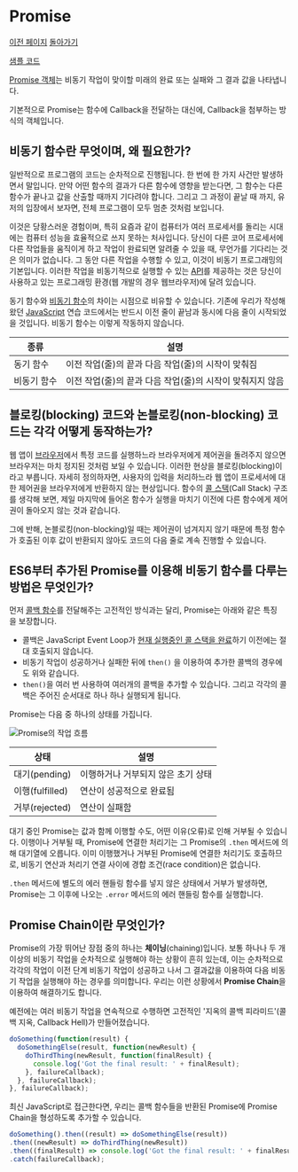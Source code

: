 # Promise

[이전 페이지](/../javascript/docs/0730.html) [돌아가기](/../javascript/)

[샘플 코드](/../javascript/0731/)

[Promise 객체](/javascript/docs/glossary.html#promise)는 비동기 작업이 맞이할 미래의 완료 또는 실패와 그 결과 값을 나타냅니다. 

기본적으로 Promise는 함수에 Callback을 전달하는 대신에, Callback을 첨부하는 방식의 객체입니다.

## 비동기 함수란 무엇이며, 왜 필요한가?

일반적으로 프로그램의 코드는 순차적으로 진행됩니다. 한 번에 한 가지 사건만 발생하면서 말입니다. 만약 어떤 함수의 결과가 다른 함수에 영향을 받는다면, 그 함수는 다른 함수가 끝나고 값을 산출할 때까지 기다려야 합니다. 그리고 그 과정이 끝날 때 까지, 유저의 입장에서 보자면, 전체 프로그램이 모두 멈춘 것처럼 보입니다.

이것은 당황스러운 경험이며, 특히 요즘과 같이 컴퓨터가 여러 프로세서를 돌리는 시대에는 컴퓨터 성능을 효율적으로 쓰지 못하는 처사입니다. 당신이 다른 코어 프로세서에 다른 작업들을 움직이게 하고 작업이 완료되면 알려줄 수 있을 때, 무언가를 기다리는 것은 의미가 없습니다. 그 동안 다른 작업을 수행할 수 있고, 이것이 비동기 프로그래밍의 기본입니다. 이러한 작업을 비동기적으로 실행할 수 있는 [API](/javascript/docs/glossary.html#api)를 제공하는 것은 당신이 사용하고 있는 프로그래밍 환경(웹 개발의 경우 웹브라우저)에 달려 있습니다.

동기 함수와 [비동기 함수](/javascript/docs/glossary.html#비동기-프로그래밍)의 차이는 시점으로 비유할 수 있습니다. 기존에 우리가 작성해 왔던 [JavaScript](/javascript/docs/glossary.html#javascript) 연습 코드에서는 반드시 이전 줄이 끝남과 동시에 다음 줄이 시작되었을 것입니다. 비동기 함수는 이렇게 작동하지 않습니다.

| 종류 | 설명 |
| --- | --- |
| 동기 함수 | 이전 작업(줄)의 끝과 다음 작업(줄)의 시작이 맞춰짐 |
| 비동기 함수 | 이전 작업(줄)의 끝과 다음 작업(줄)의 시작이 맞춰지지 않음 |

## 블로킹(blocking) 코드와 논블로킹(non-blocking) 코드는 각각 어떻게 동작하는가?

웹 앱이 [브라우저](/javascript/docs/glossary.html#브라우저)에서 특정 코드를 실행하느라 브라우저에게 제어권을 돌려주지 않으면 브라우저는 마치 정지된 것처럼 보일 수 있습니다. 이러한 현상을 블로킹(blocking)이라고 부릅니다. 자세히 정의하자면, 사용자의 입력을 처리하느라 웹 앱이 프로세서에 대한 제어권을 브라우저에게 반환하지 않는 현상입니다. 함수의 [콜 스택](/javascript/docs/glossary.html#콜-스택)(Call Stack) 구조를 생각해 보면, 제일 마지막에 들어온 함수가 실행을 마치기 이전에 다른 함수에게 제어권이 돌아오지 않는 것과 같습니다. 

그에 반해, 논블로킹(non-blocking)일 때는 제어권이 넘겨지지 않기 때문에 특정 함수가 호출된 이후 값이 반환되지 않아도 코드의 다음 줄로 계속 진행할 수 있습니다.

## ES6부터 추가된 Promise를 이용해 비동기 함수를 다루는 방법은 무엇인가?

먼저 [콜백 함수](/javascript/docs/glossary.html#콜백-함수)를 전달해주는 고전적인 방식과는 달리, Promise는 아래와 같은 특징을 보장합니다.

* 콜백은 JavaScript Event Loop가 [현재 실행중인 콜 스택을 완료](https://developer.mozilla.org/en-US/docs/Web/JavaScript/EventLoop#run-to-completion)하기 이전에는 절대 호출되지 않습니다.
* 비동기 작업이 성공하거나 실패한 뒤에 `then()` 을 이용하여 추가한 콜백의 경우에도 위와 같습니다.
* `then()`을 여러 번 사용하여 여러개의 콜백을 추가할 수 있습니다. 그리고 각각의 콜백은 주어진 순서대로 하나 하나 실행되게 됩니다.

Promise는 다음 중 하나의 상태를 가집니다.

![Promise의 작업 흐름](https://user-images.githubusercontent.com/52960121/126061518-413f8376-d66d-4013-ab6a-ae56b526eb72.png)

| 상태 | 설명 | 
| --- | --- | 
| 대기(pending) | 이행하거나 거부되지 않은 초기 상태 | 
| 이행(fulfilled) | 연산이 성공적으로 완료됨 | 
| 거부(rejected) | 연산이 실패함 | 

대기 중인 Promise는 값과 함께 이행할 수도, 어떤 이유(오류)로 인해 거부될 수 있습니다. 이행이나 거부될 때, Promise에 연결한 처리기는 그 Promise의 `.then` 메서드에 의해 대기열에 오릅니다. 이미 이행했거나 거부된 Promise에 연결한 처리기도 호출하므로, 비동기 연산과 처리기 연결 사이에 경합 조건(race condition)은 없습니다.

`.then` 메서드에 별도의 에러 핸들링 함수를 넣지 않은 상태에서 거부가 발생하면, Promise는 그 이후에 나오는 `.error` 메서드의 에러 핸들링 함수를 실행합니다.

## Promise Chain이란 무엇인가?

Promise의 가장 뛰어난 장점 중의 하나는 **체이닝**(chaining)입니다. 보통 하나나 두 개 이상의 비동기 작업을 순차적으로 실행해야 하는 상황이 흔히 있는데, 이는 순차적으로 각각의 작업이 이전 단계 비동기 작업이 성공하고 나서 그 결과값을 이용하여 다음 비동기 작업을 실행해야 하는 경우를 의미합니다. 우리는 이런 상황에서 **Promise Chain**을 이용하여 해결하기도 합니다.

예전에는 여러 비동기 작업을 연속적으로 수행하면 고전적인 '지옥의 콜백 피라미드'(콜백 지옥, Callback Hell)가 만들어졌습니다.

```javascript
doSomething(function(result) {
  doSomethingElse(result, function(newResult) {
    doThirdThing(newResult, function(finalResult) {
      console.log('Got the final result: ' + finalResult);
    }, failureCallback);
  }, failureCallback);
}, failureCallback);
```

최신 JavaScript로 접근한다면, 우리는 콜백 함수들을 반환된 Promise에 Promise Chain을 형성하도록 추가할 수 있습니다.

```javascript
doSomething().then((result) => doSomethingElse(result))
.then((newResult) => doThirdThing(newResult))
.then((finalResult) => console.log('Got the final result: ' + finalResult))
.catch(failureCallback);
```